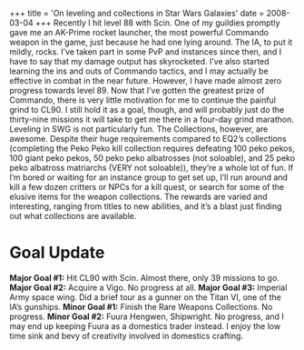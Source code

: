 +++
title = 'On leveling and collections in Star Wars Galaxies'
date = 2008-03-04
+++
Recently I hit level 88 with Scin. One of my guildies promptly gave me an AK-Prime rocket launcher, the most powerful Commando weapon in the game, just because he had one lying around. The IA, to put it mildly, rocks. I’ve taken part in some PvP and instances since then, and I have to say that my damage output has skyrocketed. I’ve also started learning the ins and outs of Commando tactics, and I may actually be effective in combat in the near future. However, I have made almost zero progress towards level 89. Now that I’ve gotten the greatest prize of Commando, there is very little motivation for me to continue the painful grind to CL90. I still hold it as a goal, though, and will probably just do the thirty-nine missions it will take to get me there in a four-day grind marathon. Leveling in SWG is not particularly fun. The Collections, however, are awesome. Despite their huge requirements compared to EQ2’s collections (completing the Peko Peko kill collection requires defeating 100 peko pekos, 100 giant peko pekos, 50 peko peko albatrosses (not soloable), and 25 peko peko albatross matriarchs (VERY not soloable)), they’re a whole lot of fun. If I’m bored or waiting for an instance group to get set up, I’ll run around and kill a few dozen critters or NPCs for a kill quest, or search for some of the elusive items for the weapon collections. The rewards are varied and interesting, ranging from titles to new abilities, and it’s a blast just finding out what collections are available.

# Goal Update

**Major Goal #1:** Hit CL90 with Scin. Almost there, only 39 missions to go. **Major Goal #2:** Acquire a Vigo. No progress at all. **Major Goal #3:** Imperial Army space wing. Did a brief tour as a gunner on the Titan VI, one of the IA’s gunships. **Minor Goal #1:** Finish the Rare Weapons Collections. No progress. **Minor Goal #2:** Fuura Hengwen, Shipwright. No progress, and I may end up keeping Fuura as a domestics trader instead. I enjoy the low time sink and bevy of creativity involved in domestics crafting.